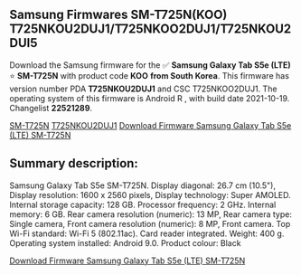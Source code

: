 <h2>Samsung Firmwares SM-T725N(KOO) T725NKOU2DUJ1/T725NKOO2DUJ1/T725NKOU2DUI5</h2>
Download the Samsung firmware for the ✅ <strong>Samsung Galaxy Tab S5e (LTE) </strong> ⭐ <strong>SM-T725N</strong> with product code <strong>KOO</strong> <strong> from South Korea</strong>. This firmware has version number PDA <strong>T725NKOU2DUJ1</strong> and CSC T725NKOO2DUJ1. The operating system of this firmware is Android R , with build date 2021-10-19. Changelist <strong>22521289</strong>.


[SM-T725N](https://samfirm.shop/samsung/model/SM-T725N)
[T725NKOU2DUJ1](https://samfirm.shop/samsung/pda/T725NKOU2DUJ1)
[Download Firmware Samsung Galaxy Tab S5e (LTE) SM-T725N](https://samfirm.shop/samsung/firmware/466285)
<h2>Summary description:</h2>
<p>Samsung Galaxy Tab S5e SM-T725N. Display diagonal: 26.7 cm (10.5"), Display resolution: 1600 x 2560 pixels, Display technology: Super AMOLED. Internal storage capacity: 128 GB. Processor frequency: 2 GHz. Internal memory: 6 GB. Rear camera resolution (numeric): 13 MP, Rear camera type: Single camera, Front camera resolution (numeric): 8 MP, Front camera. Top Wi-Fi standard: Wi-Fi 5 (802.11ac). Card reader integrated. Weight: 400 g. Operating system installed: Android 9.0. Product colour: Black</p>


[Download Firmware Samsung Galaxy Tab S5e (LTE) SM-T725N](https://samfirm.shop/samsung/firmware/466285)
